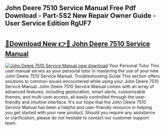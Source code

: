 ## John Deere 7510 Service Manual Free Pdf Download - Part-5S2 New Repair Owner Guide - User Service Edition RgUF7

# <h2><a href="http://bc88273.oget.top/?id=John+Deere+7510+Service+Manual">🔗Download New 👉🔴 John Deere 7510 Service Manual</a></h2>

[![John Deere 7510 Service Manual new download](https://i.imgur.com/5g1atiW.png)](http://bc88273.oget.top/?id=John+Deere+7510+Service+Manual)
Your Personal Tutor This user manual serves as your personal tutor in mastering the use of your new John Deere 7510 Service Manual. Troubleshooting Guide This section offers solutions to common issues encountered while using your John Deere 7510 Service Manual. John Deere 7510 Service Manual comes with an array of advanced features, including geolocation, smart alerts, customizable themes, and multi-user access, all easily controlled through the user-friendly and intuitive interface. It's our hope that the John Deere 7510 Service Manual has been a helpful and user-friendly resource in helping you get started with your new product. Should you require any assistance or clarification, please do not hesitate to contact our customer support team.
